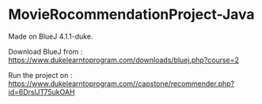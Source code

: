 # MovieRocommendationProject-Java
Made on BlueJ 4.1.1-duke.

Download BlueJ from : https://www.dukelearntoprogram.com/downloads/bluej.php?course=2

Run the project on : https://www.dukelearntoprogram.com//capstone/recommender.php?id=6DrslJT75ukOAH
